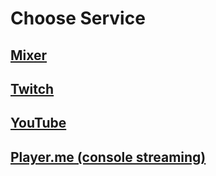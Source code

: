# Choose Service

## [Mixer](https://mixer.streamlabs.com/b0undarybreaker)
## [Twitch](https://twitch.streamlabs.com/b0undarybreaker)
## [YouTube](https://youtube.streamlabs.com/UC4gM-ZIOhDVJSuh77UVHeXQ)
## [Player.me (console streaming)](https://player.me/b0undarybreaker#tip)
